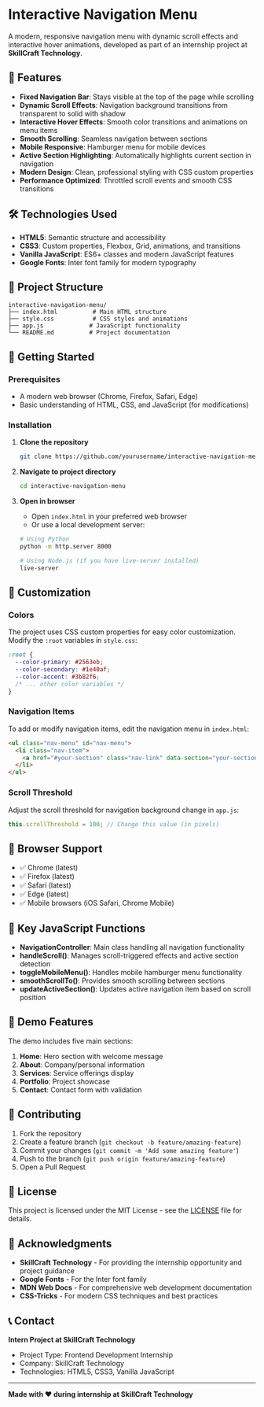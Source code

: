 # Interactive Navigation Menu

A modern, responsive navigation menu with dynamic scroll effects and interactive hover animations, developed as part of an internship project at **SkillCraft Technology**.

## 🚀 Features

- **Fixed Navigation Bar**: Stays visible at the top of the page while scrolling
- **Dynamic Scroll Effects**: Navigation background transitions from transparent to solid with shadow
- **Interactive Hover Effects**: Smooth color transitions and animations on menu items
- **Smooth Scrolling**: Seamless navigation between sections
- **Mobile Responsive**: Hamburger menu for mobile devices
- **Active Section Highlighting**: Automatically highlights current section in navigation
- **Modern Design**: Clean, professional styling with CSS custom properties
- **Performance Optimized**: Throttled scroll events and smooth CSS transitions

## 🛠️ Technologies Used

- **HTML5**: Semantic structure and accessibility
- **CSS3**: Custom properties, Flexbox, Grid, animations, and transitions
- **Vanilla JavaScript**: ES6+ classes and modern JavaScript features
- **Google Fonts**: Inter font family for modern typography

## 📁 Project Structure

```
interactive-navigation-menu/
├── index.html          # Main HTML structure
├── style.css           # CSS styles and animations
├── app.js             # JavaScript functionality
└── README.md          # Project documentation
```

## 🎯 Getting Started

### Prerequisites

- A modern web browser (Chrome, Firefox, Safari, Edge)
- Basic understanding of HTML, CSS, and JavaScript (for modifications)

### Installation

1. **Clone the repository**
   ```bash
   git clone https://github.com/yourusername/interactive-navigation-menu.git
   ```

2. **Navigate to project directory**
   ```bash
   cd interactive-navigation-menu
   ```

3. **Open in browser**
   - Open `index.html` in your preferred web browser
   - Or use a local development server:
   ```bash
   # Using Python
   python -m http.server 8000
   
   # Using Node.js (if you have live-server installed)
   live-server
   ```

## 🎨 Customization

### Colors
The project uses CSS custom properties for easy color customization. Modify the `:root` variables in `style.css`:

```css
:root {
  --color-primary: #2563eb;
  --color-secondary: #1e40af;
  --color-accent: #3b82f6;
  /* ... other color variables */
}
```

### Navigation Items
To add or modify navigation items, edit the navigation menu in `index.html`:

```html
<ul class="nav-menu" id="nav-menu">
  <li class="nav-item">
    <a href="#your-section" class="nav-link" data-section="your-section">Your Item</a>
  </li>
</ul>
```

### Scroll Threshold
Adjust the scroll threshold for navigation background change in `app.js`:

```javascript
this.scrollThreshold = 100; // Change this value (in pixels)
```

## 📱 Browser Support

- ✅ Chrome (latest)
- ✅ Firefox (latest)
- ✅ Safari (latest)
- ✅ Edge (latest)
- ✅ Mobile browsers (iOS Safari, Chrome Mobile)

## 🔧 Key JavaScript Functions

- **NavigationController**: Main class handling all navigation functionality
- **handleScroll()**: Manages scroll-triggered effects and active section detection
- **toggleMobileMenu()**: Handles mobile hamburger menu functionality
- **smoothScrollTo()**: Provides smooth scrolling between sections
- **updateActiveSection()**: Updates active navigation item based on scroll position

## 🎪 Demo Features

The demo includes five main sections:

1. **Home**: Hero section with welcome message
2. **About**: Company/personal information
3. **Services**: Service offerings display
4. **Portfolio**: Project showcase
5. **Contact**: Contact form with validation

## 🤝 Contributing

1. Fork the repository
2. Create a feature branch (`git checkout -b feature/amazing-feature`)
3. Commit your changes (`git commit -m 'Add some amazing feature'`)
4. Push to the branch (`git push origin feature/amazing-feature`)
5. Open a Pull Request

## 📄 License

This project is licensed under the MIT License - see the [LICENSE](LICENSE) file for details.

## 🙏 Acknowledgments

- **SkillCraft Technology** - For providing the internship opportunity and project guidance
- **Google Fonts** - For the Inter font family
- **MDN Web Docs** - For comprehensive web development documentation
- **CSS-Tricks** - For modern CSS techniques and best practices

## 📞 Contact

**Intern Project at SkillCraft Technology**

- Project Type: Frontend Development Internship
- Company: SkillCraft Technology
- Technologies: HTML5, CSS3, Vanilla JavaScript

---

**Made with ❤️ during internship at SkillCraft Technology**